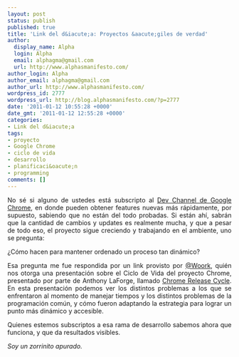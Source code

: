 ```yaml
---
layout: post
status: publish
published: true
title: 'Link del d&iacute;a: Proyectos &aacute;giles de verdad'
author:
  display_name: Alpha
  login: Alpha
  email: alphagma@gmail.com
  url: http://www.alphasmanifesto.com/
author_login: Alpha
author_email: alphagma@gmail.com
author_url: http://www.alphasmanifesto.com/
wordpress_id: 2777
wordpress_url: http://blog.alphasmanifesto.com/?p=2777
date: '2011-01-12 10:55:28 +0000'
date_gmt: '2011-01-12 12:55:28 +0000'
categories:
- Link del d&iacute;a
tags:
- proyecto
- Google Chrome
- ciclo de vida
- desarrollo
- planificaci&oacute;n
- programming
comments: []
---
```

<p style="text-align: justify;">No s&eacute; si alguno de ustedes est&aacute; subscripto al <a href="http://www.chromium.org/getting-involved/dev-channel">Dev Channel de Google Chrome</a>, en donde pueden obtener features nuevas m&aacute;s r&aacute;pidamente, por supuesto, sabiendo que no est&aacute;n del todo probadas. Si est&aacute;n ah&iacute;, sabr&aacute;n que la cantidad de cambios y updates es realmente mucha, y que a pesar de todo eso, el proyecto sigue creciendo y trabajando en el ambiente, uno se pregunta:</p>
<p style="text-align: justify;">&iquest;C&oacute;mo hacen para mantener ordenado un proceso tan din&aacute;mico?</p>
<p style="text-align: justify;">Esa pregunta me fue respondida por un link provisto por <a href="http://twitter.com/Woork/status/24863481928884227">@Woork</a>, qui&eacute;n nos otorga una presentaci&oacute;n sobre el Ciclo de Vida del proyecto Chrome, presentado por parte de Anthony LaForge, llamado <a href="https://docs.google.com/present/view?id=dg63dpc6_4d7vkk6ch&amp;pli=1">Chrome Release Cycle</a>. En esta presentaci&oacute;n podemos ver los distintos problemas a los que se enfrentaron al momento de manejar tiempos y los distintos problemas de la programaci&oacute;n com&uacute;n, y c&oacute;mo fueron adaptando la estrategia para lograr un punto m&aacute;s din&aacute;mico y accesible.</p>
<p style="text-align: justify;">Quienes estemos subscriptos a esa rama de desarrollo sabemos ahora que funciona, y que da resultados visibles.</p>
<p style="text-align: justify;"><em>Soy un zorrinito apurado.</em></p>

